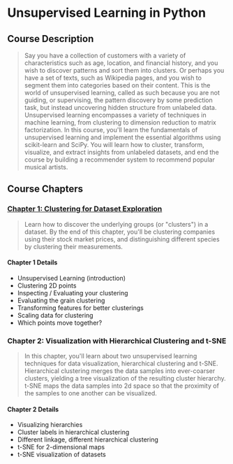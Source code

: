 # Unsupervised Learning in Python

## Course Description

> Say you have a collection of customers with a variety of characteristics such as age, location, and financial history, and you wish to discover patterns and sort them into clusters. Or perhaps you have a set of texts, such as Wikipedia pages, and you wish to segment them into categories based on their content. This is the world of unsupervised learning, called as such because you are not guiding, or supervising, the pattern discovery by some prediction task, but instead uncovering hidden structure from unlabeled data. Unsupervised learning encompasses a variety of techniques in machine learning, from clustering to dimension reduction to matrix factorization. In this course, you'll learn the fundamentals of unsupervised learning and implement the essential algorithms using scikit-learn and SciPy. You will learn how to cluster, transform, visualize, and extract insights from unlabeled datasets, and end the course by building a recommender system to recommend popular musical artists.

## Course Chapters

### [Chapter 1: Clustering for Dataset Exploration](https://github.com/PavlosIsaris/Unsupervised-Learning-in-Python/tree/main/1_Clustering_for_Dataset_Exploration)

> Learn how to discover the underlying groups (or "clusters") in a dataset. By the end of this chapter, you'll be clustering companies using their stock market prices, and distinguishing different species by clustering their measurements.

#### Chapter 1 Details

* Unsupervised Learning (introduction)
* Clustering 2D points
* Inspecting / Evaluating your clustering
* Evaluating the grain clustering
* Transforming features for better clusterings
* Scaling data for clustering
* Which points move together?

### Chapter 2: Visualization with Hierarchical Clustering and t-SNE

> In this chapter, you'll learn about two unsupervised learning techniques for data visualization, hierarchical clustering and t-SNE. Hierarchical clustering merges the data samples into ever-coarser clusters, yielding a tree visualization of the resulting cluster hierarchy. t-SNE maps the data samples into 2d space so that the proximity of the samples to one another can be visualized.

#### Chapter 2 Details

* Visualizing hierarchies
* Cluster labels in hierarchical clustering
* Different linkage, different hierarchical clustering
* t-SNE for 2-dimensional maps
* t-SNE visualization of datasets
